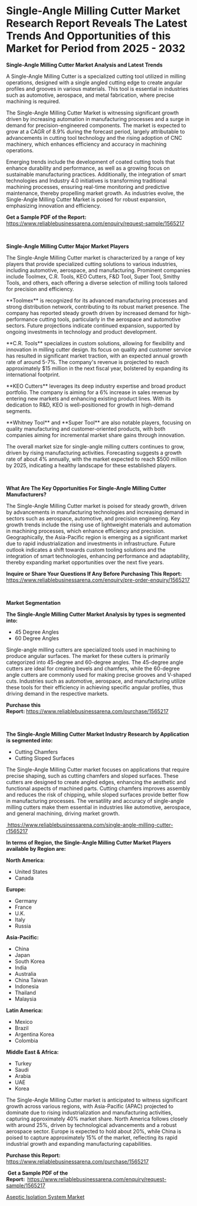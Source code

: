 <p><h1>Single-Angle Milling Cutter Market Research Report Reveals The Latest Trends And Opportunities of this Market for Period from 2025 - 2032</h1></p><p><strong>Single-Angle Milling Cutter Market Analysis and Latest Trends</strong></p>
<p><p>A Single-Angle Milling Cutter is a specialized cutting tool utilized in milling operations, designed with a single angled cutting edge to create angular profiles and grooves in various materials. This tool is essential in industries such as automotive, aerospace, and metal fabrication, where precise machining is required. </p><p>The Single-Angle Milling Cutter Market is witnessing significant growth driven by increasing automation in manufacturing processes and a surge in demand for precision-engineered components. The market is expected to grow at a CAGR of 8.9% during the forecast period, largely attributable to advancements in cutting tool technology and the rising adoption of CNC machinery, which enhances efficiency and accuracy in machining operations.</p><p>Emerging trends include the development of coated cutting tools that enhance durability and performance, as well as a growing focus on sustainable manufacturing practices. Additionally, the integration of smart technologies and Industry 4.0 initiatives is transforming traditional machining processes, ensuring real-time monitoring and predictive maintenance, thereby propelling market growth. As industries evolve, the Single-Angle Milling Cutter Market is poised for robust expansion, emphasizing innovation and efficiency.</p></p>
<p><strong>Get a Sample PDF of the Report:&nbsp;</strong> <a href="https://www.reliablebusinessarena.com/enquiry/request-sample/1565217?utm_campaign=3118&utm_medium=2&utm_source=Github&utm_content=ia&utm_term=11042025&utm_id=single-angle-milling-cutter">https://www.reliablebusinessarena.com/enquiry/request-sample/1565217</a></p>
<p>&nbsp;</p>
<p><strong>Single-Angle Milling Cutter Major Market Players</strong></p>
<p><p>The Single-Angle Milling Cutter market is characterized by a range of key players that provide specialized cutting solutions to various industries, including automotive, aerospace, and manufacturing. Prominent companies include Toolmex, C.R. Tools, KEO Cutters, F&D Tool, Super Tool, Smithy Tools, and others, each offering a diverse selection of milling tools tailored for precision and efficiency.</p><p>**Toolmex** is recognized for its advanced manufacturing processes and strong distribution network, contributing to its robust market presence. The company has reported steady growth driven by increased demand for high-performance cutting tools, particularly in the aerospace and automotive sectors. Future projections indicate continued expansion, supported by ongoing investments in technology and product development.</p><p>**C.R. Tools** specializes in custom solutions, allowing for flexibility and innovation in milling cutter design. Its focus on quality and customer service has resulted in significant market traction, with an expected annual growth rate of around 5-7%. The company's revenue is projected to reach approximately $15 million in the next fiscal year, bolstered by expanding its international footprint.</p><p>**KEO Cutters** leverages its deep industry expertise and broad product portfolio. The company is aiming for a 6% increase in sales revenue by entering new markets and enhancing existing product lines. With its dedication to R&D, KEO is well-positioned for growth in high-demand segments.</p><p>**Whitney Tool** and **Super Tool** are also notable players, focusing on quality manufacturing and customer-oriented products, with both companies aiming for incremental market share gains through innovation.</p><p>The overall market size for single-angle milling cutters continues to grow, driven by rising manufacturing activities. Forecasting suggests a growth rate of about 4% annually, with the market expected to reach $500 million by 2025, indicating a healthy landscape for these established players.</p></p>
<p>&nbsp;</p>
<p><strong>What Are The Key Opportunities For Single-Angle Milling Cutter Manufacturers?</strong></p>
<p><p>The Single-Angle Milling Cutter market is poised for steady growth, driven by advancements in manufacturing technologies and increasing demand in sectors such as aerospace, automotive, and precision engineering. Key growth trends include the rising use of lightweight materials and automation in machining processes, which enhance efficiency and precision. Geographically, the Asia-Pacific region is emerging as a significant market due to rapid industrialization and investments in infrastructure. Future outlook indicates a shift towards custom tooling solutions and the integration of smart technologies, enhancing performance and adaptability, thereby expanding market opportunities over the next five years.</p></p>
<p><strong>Inquire or Share Your Questions If Any Before Purchasing This Report:</strong> <a href="https://www.reliablebusinessarena.com/enquiry/pre-order-enquiry/1565217?utm_campaign=3118&utm_medium=2&utm_source=Github&utm_content=ia&utm_term=11042025&utm_id=single-angle-milling-cutter">https://www.reliablebusinessarena.com/enquiry/pre-order-enquiry/1565217</a></p>
<p>&nbsp;</p>
<p><strong>Market Segmentation</strong></p>
<p><strong>The Single-Angle Milling Cutter Market Analysis by types is segmented into:</strong></p>
<p><ul><li>45 Degree Angles</li><li>60 Degree Angles</li></ul></p>
<p><p>Single-angle milling cutters are specialized tools used in machining to produce angular surfaces. The market for these cutters is primarily categorized into 45-degree and 60-degree angles. The 45-degree angle cutters are ideal for creating bevels and chamfers, while the 60-degree angle cutters are commonly used for making precise grooves and V-shaped cuts. Industries such as automotive, aerospace, and manufacturing utilize these tools for their efficiency in achieving specific angular profiles, thus driving demand in the respective markets.</p></p>
<p><strong>Purchase this Report:&nbsp;</strong><a href="https://www.reliablebusinessarena.com/purchase/1565217?utm_campaign=3118&utm_medium=2&utm_source=Github&utm_content=ia&utm_term=11042025&utm_id=single-angle-milling-cutter">https://www.reliablebusinessarena.com/purchase/1565217</a></p>
<p>&nbsp;</p>
<p><strong>The Single-Angle Milling Cutter Market Industry Research by Application is segmented into:</strong></p>
<p><ul><li>Cutting Chamfers</li><li>Cutting Sloped Surfaces</li></ul></p>
<p><p>The Single-Angle Milling Cutter market focuses on applications that require precise shaping, such as cutting chamfers and sloped surfaces. These cutters are designed to create angled edges, enhancing the aesthetic and functional aspects of machined parts. Cutting chamfers improves assembly and reduces the risk of chipping, while sloped surfaces provide better flow in manufacturing processes. The versatility and accuracy of single-angle milling cutters make them essential in industries like automotive, aerospace, and general machining, driving market growth.</p></p>
<p><a href="https://www.reliablebusinessarena.com/single-angle-milling-cutter-r1565217?utm_campaign=3118&utm_medium=2&utm_source=Github&utm_content=ia&utm_term=11042025&utm_id=single-angle-milling-cutter">&nbsp;https://www.reliablebusinessarena.com/single-angle-milling-cutter-r1565217</a></p>
<p><strong>In terms of Region, the Single-Angle Milling Cutter Market Players available by Region are:</strong></p>
<p>
    <p> <strong> North America: </strong>
        <ul>
            <li>United States</li>
            <li>Canada</li>
        </ul>
        </p> 
    <p> <strong> Europe: </strong>
        <ul>
            <li>Germany</li>
            <li>France</li>
            <li>U.K.</li>
            <li>Italy</li>
            <li>Russia</li>
        </ul>
        </p> 
    <p> <strong> Asia-Pacific: </strong>
        <ul>
            <li>China</li>
            <li>Japan</li>
            <li>South Korea</li>
            <li>India</li>
            <li>Australia</li>
            <li>China Taiwan</li>
            <li>Indonesia</li>
            <li>Thailand</li>
            <li>Malaysia</li>
        </ul>
        </p> 
    <p> <strong> Latin America: </strong>
        <ul>
            <li>Mexico</li>
            <li>Brazil</li>
            <li>Argentina Korea</li>
            <li>Colombia</li>
        </ul>
        </p> 
    <p> <strong> Middle East & Africa: </strong>
        <ul>
            <li>Turkey</li>
            <li>Saudi</li>
            <li>Arabia</li>
            <li>UAE</li>
            <li>Korea</li>
        </ul>
    </p>
    </p>
<p><p>The Single-Angle Milling Cutter market is anticipated to witness significant growth across various regions, with Asia-Pacific (APAC) projected to dominate due to rising industrialization and manufacturing activities, capturing approximately 40% market share. North America follows closely with around 25%, driven by technological advancements and a robust aerospace sector. Europe is expected to hold about 20%, while China is poised to capture approximately 15% of the market, reflecting its rapid industrial growth and expanding manufacturing capabilities.</p></p>
<p><strong>Purchase this Report: </strong><a href="https://www.reliablebusinessarena.com/purchase/1565217?utm_campaign=3118&utm_medium=2&utm_source=Github&utm_content=ia&utm_term=11042025&utm_id=single-angle-milling-cutter">https://www.reliablebusinessarena.com/purchase/1565217</a></p>
<p>&nbsp;<strong>Get a Sample PDF of the Report:&nbsp;&nbsp;</strong><a href="https://www.reliablebusinessarena.com/enquiry/request-sample/1565217?utm_campaign=3118&utm_medium=2&utm_source=Github&utm_content=ia&utm_term=11042025&utm_id=single-angle-milling-cutter">https://www.reliablebusinessarena.com/enquiry/request-sample/1565217</a></p>
<p><strong></strong></p>
<p><p><a href="https://github.com/bilkbitsch/Market-Research-Report-List-1/blob/main/aseptic-isolation-system-market.md?utm_campaign=3118&utm_medium=2&utm_source=Github&utm_content=ia&utm_term=11042025&utm_id=single-angle-milling-cutter">Aseptic Isolation System Market</a></p></p>